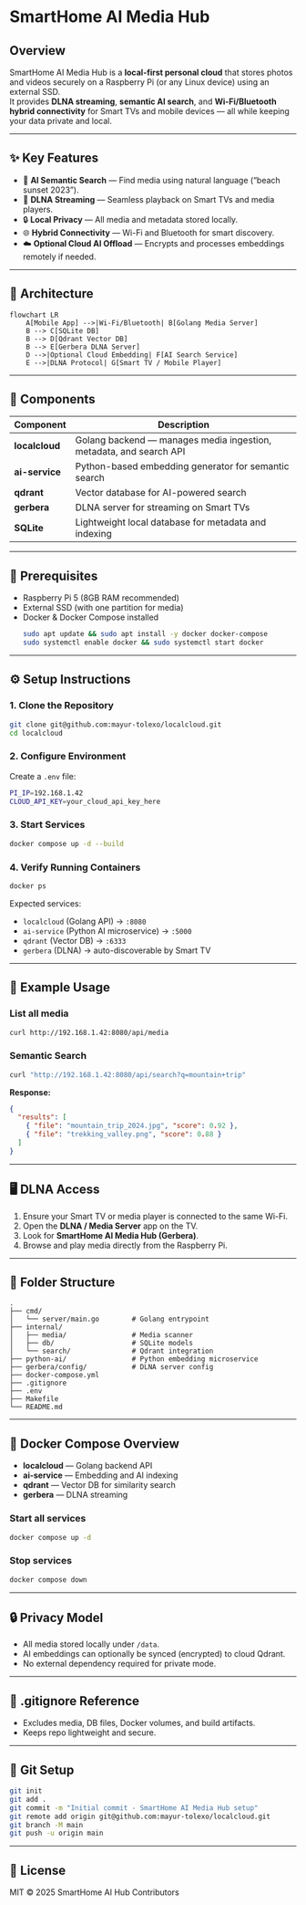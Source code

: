 # SmartHome AI Media Hub

## Overview
SmartHome AI Media Hub is a **local-first personal cloud** that stores photos and videos securely on a Raspberry Pi (or any Linux device) using an external SSD.  
It provides **DLNA streaming**, **semantic AI search**, and **Wi-Fi/Bluetooth hybrid connectivity** for Smart TVs and mobile devices — all while keeping your data private and local.

---

## ✨ Key Features
- 🧠 **AI Semantic Search** — Find media using natural language (“beach sunset 2023”).
- 📡 **DLNA Streaming** — Seamless playback on Smart TVs and media players.
- 🔒 **Local Privacy** — All media and metadata stored locally.
- 🌐 **Hybrid Connectivity** — Wi-Fi and Bluetooth for smart discovery.
- ☁️ **Optional Cloud AI Offload** — Encrypts and processes embeddings remotely if needed.

---

## 🧩 Architecture

```mermaid
flowchart LR
    A[Mobile App] -->|Wi-Fi/Bluetooth| B[Golang Media Server]
    B --> C[SQLite DB]
    B --> D[Qdrant Vector DB]
    B --> E[Gerbera DLNA Server]
    D -->|Optional Cloud Embedding| F[AI Search Service]
    E -->|DLNA Protocol| G[Smart TV / Mobile Player]
```

---

## 🧠 Components
| Component | Description |
|------------|--------------|
| **localcloud** | Golang backend — manages media ingestion, metadata, and search API |
| **ai-service** | Python-based embedding generator for semantic search |
| **qdrant** | Vector database for AI-powered search |
| **gerbera** | DLNA server for streaming on Smart TVs |
| **SQLite** | Lightweight local database for metadata and indexing |

---

## 🧰 Prerequisites
- Raspberry Pi 5 (8GB RAM recommended)
- External SSD (with one partition for media)
- Docker & Docker Compose installed  
  ```bash
  sudo apt update && sudo apt install -y docker docker-compose
  sudo systemctl enable docker && sudo systemctl start docker
  ```

---

## ⚙️ Setup Instructions

### 1. Clone the Repository
```bash
git clone git@github.com:mayur-tolexo/localcloud.git
cd localcloud
```

### 2. Configure Environment
Create a `.env` file:
```bash
PI_IP=192.168.1.42
CLOUD_API_KEY=your_cloud_api_key_here
```

### 3. Start Services
```bash
docker compose up -d --build
```

### 4. Verify Running Containers
```bash
docker ps
```

Expected services:
- `localcloud` (Golang API) → `:8080`
- `ai-service` (Python AI microservice) → `:5000`
- `qdrant` (Vector DB) → `:6333`
- `gerbera` (DLNA) → auto-discoverable by Smart TV

---

## 🧠 Example Usage

### List all media
```bash
curl http://192.168.1.42:8080/api/media
```

### Semantic Search
```bash
curl "http://192.168.1.42:8080/api/search?q=mountain+trip"
```

**Response:**
```json
{
  "results": [
    { "file": "mountain_trip_2024.jpg", "score": 0.92 },
    { "file": "trekking_valley.png", "score": 0.88 }
  ]
}
```

---

## 🖥️ DLNA Access
1. Ensure your Smart TV or media player is connected to the same Wi-Fi.
2. Open the **DLNA / Media Server** app on the TV.
3. Look for **SmartHome AI Media Hub (Gerbera)**.
4. Browse and play media directly from the Raspberry Pi.

---

## 🧩 Folder Structure
```
.
├── cmd/
│   └── server/main.go        # Golang entrypoint
├── internal/
│   ├── media/                # Media scanner
│   ├── db/                   # SQLite models
│   └── search/               # Qdrant integration
├── python-ai/                # Python embedding microservice
├── gerbera/config/           # DLNA server config
├── docker-compose.yml
├── .gitignore
├── .env
├── Makefile
└── README.md
```

---

## 🐳 Docker Compose Overview
- **localcloud** — Golang backend API  
- **ai-service** — Embedding and AI indexing  
- **qdrant** — Vector DB for similarity search  
- **gerbera** — DLNA streaming  

### Start all services
```bash
docker compose up -d
```

### Stop services
```bash
docker compose down
```

---

## 🔒 Privacy Model
- All media stored locally under `/data`.
- AI embeddings can optionally be synced (encrypted) to cloud Qdrant.
- No external dependency required for private mode.

---

## 🧹 .gitignore Reference
- Excludes media, DB files, Docker volumes, and build artifacts.
- Keeps repo lightweight and secure.

---

## 🧭 Git Setup
```bash
git init
git add .
git commit -m "Initial commit - SmartHome AI Media Hub setup"
git remote add origin git@github.com:mayur-tolexo/localcloud.git
git branch -M main
git push -u origin main
```

---

## 📜 License
MIT © 2025 SmartHome AI Hub Contributors
